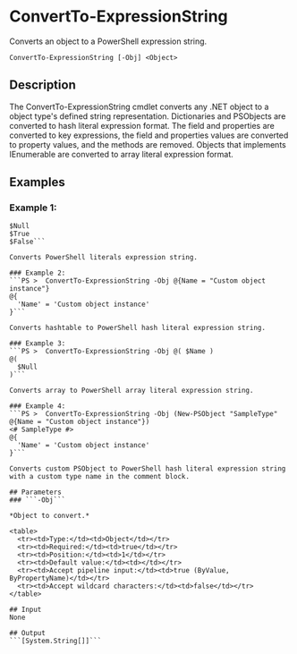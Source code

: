 # ConvertTo-ExpressionString
Converts an object to a PowerShell expression string.

```ConvertTo-ExpressionString [-Obj] <Object>```

## Description

The ConvertTo-ExpressionString cmdlet converts any .NET object to a object type's defined string representation.
Dictionaries and PSObjects are converted to hash literal expression format. The field and properties are converted to key expressions,
the field and properties values are converted to property values, and the methods are removed. Objects that implements IEnumerable
are converted to array literal expression format.

## Examples
### Example 1:
```PS >  ConvertTo-ExpressionString -Obj $Null, $True, $False
$Null
$True
$False```

Converts PowerShell literals expression string.

### Example 2:
```PS >  ConvertTo-ExpressionString -Obj @{Name = "Custom object instance"}
@{
  'Name' = 'Custom object instance'
}```

Converts hashtable to PowerShell hash literal expression string.

### Example 3:
```PS >  ConvertTo-ExpressionString -Obj @( $Name )
@(
  $Null
)```

Converts array to PowerShell array literal expression string.

### Example 4:
```PS >  ConvertTo-ExpressionString -Obj (New-PSObject "SampleType" @{Name = "Custom object instance"})
<# SampleType #>
@{
  'Name' = 'Custom object instance'
}```

Converts custom PSObject to PowerShell hash literal expression string with a custom type name in the comment block.

## Parameters
### ```-Obj```

*Object to convert.*

<table>
  <tr><td>Type:</td><td>Object</td></tr>
  <tr><td>Required:</td><td>true</td></tr>
  <tr><td>Position:</td><td>1</td></tr>
  <tr><td>Default value:</td><td></td></tr>
  <tr><td>Accept pipeline input:</td><td>true (ByValue, ByPropertyName)</td></tr>
  <tr><td>Accept wildcard characters:</td><td>false</td></tr>
</table>

## Input
None

## Output
```[System.String[]]```
